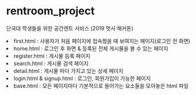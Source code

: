 # rentroom_project
단국대 학생들을 위한 공간렌트 서비스 (2019 멋사 해커톤)

<li> first.html : 사용자가 처음 페이지에 접속했을 때 보여지는 페이지(로그인 전 화면)
<li> home.html : 로그인 후 화면 & 등록된 전체 게시물을 볼 수 있는 페이지
<li> register.html : 게시물 등록 페이지
<li> search.html : 게시물 검색 페이지
<li> detail.html : 게시물 마다 가지고 있는 상세 페이지
<li> login.html & signup.html : 로그인, 회원가입이 가능한 페이지
<li> base.html : 모든 페이지마다 기본적으로 들어가는 요소들을 모아놓은 html 파일
